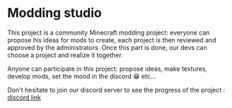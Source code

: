 # Modding studio
This project is a community Minecraft modding project: everyone can propose his ideas for mods to create, each project is then reviewed and approved by the administrators. Once this part is done, our devs can choose a project and realize it together.

Anyone can participate in this project: propose ideas, make textures, develop mods, set the mood in the discord 😁 etc...

Don't hesitate to join our discord server to see the progress of the project : [discord link](https://discord.gg/F8nFtEYRuk)

 
